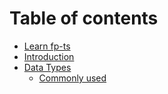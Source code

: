# Table of contents

* [Learn fp-ts](README.md)
* [Introduction](introduction.md)
* [Data Types](data-types/README.md)
  * [Commonly used](data-types/commonly-used.md)

